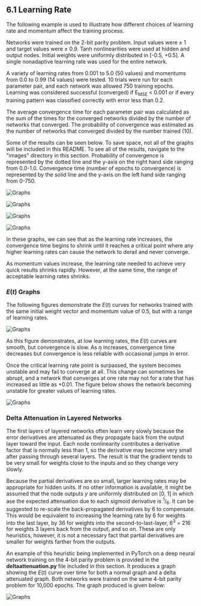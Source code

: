 ## 6.1 Learning Rate

The following example is used to illustrate how different choices of learning rate and momentum affect the training process.

Networks were trained on the 2-bit parity problem. Input values were ± 1 and target values were ± 0.9. Tanh nonlinearities
were used at hidden and output nodes. Initial weights were uniformly distributed in [-0.5, +0.5]. A single nonadaptive
learning rate was used for the entire network.

A variety of learning rates from 0.001 to 5.0 (50 values) and momentums from 0.0 to 0.99 (14 values) were tested. 10 trials
were run for each parameter pair, and each network was allowed 750 training epochs. Learning was considered successful
(converged) if E<sub>MSE</sub> < 0.001 or if every training pattern was classified correctly with error less than 0.2.

The average convergence time for each parameter pair was calculated as the sum of the times for the converged networks
divided by the number of networks that converged. The probability of convergence was estimated as the number of networks
that converged divided by the number trained (10).

Some of the results can be seen below. To save space, not all of the graphs will be included in this README. To see all of
the results, navigate to the "images" directory in this section. Probability of convergence is represented by the dotted line
and the y-axis on the right hand side ranging from 0.0-1.0. Convergence time (number of epochs to convergence) is represented
by the solid line and the y-axis on the left hand side ranging from 0-750.

![Graphs](https://github.com/jlehett/Neural-Smithing/blob/master/6.%20Learning%20Rate%20and%20Momentum/6.1%20Learning%20Rate/images/1.png)

![Graphs](https://github.com/jlehett/Neural-Smithing/blob/master/6.%20Learning%20Rate%20and%20Momentum/6.1%20Learning%20Rate/images/4.png)

![Graphs](https://github.com/jlehett/Neural-Smithing/blob/master/6.%20Learning%20Rate%20and%20Momentum/6.1%20Learning%20Rate/images/8.png)

![Graphs](https://github.com/jlehett/Neural-Smithing/blob/master/6.%20Learning%20Rate%20and%20Momentum/6.1%20Learning%20Rate/images/14.png)

In these graphs, we can see that as the learning rate increases, the convergence time begins to shrink until it reaches a 
critical point where any higher learning rates can cause the network to derail and never converge. 

As momentum values increase, the learning rate needed to achieve very quick results shrinks rapidly. However, at the same
time, the range of acceptable learning rates shrinks.

### <i>E</i>(<i>t</i>) Graphs

The following figures demonstrate the <i>E</i>(<i>t</i>) curves for networks trained with the same initial weight vector and momentum
value of 0.5, but with a range of learning rates. 

![Graphs](https://github.com/jlehett/Neural-Smithing/blob/master/6.%20Learning%20Rate%20and%20Momentum/6.1%20Learning%20Rate/images/15.png)

As this figure demonstrates, at low learning rates, the <i>E</i>(<i>t</i>) curves are smooth, but convergence is slow. As <i>η</i>
increases, convergence time decreases but convergence is less reliable with occasional jumps in error.

Once the critical learning rate point is surpassed, the system becomes unstable and may fail to converge at all. This change can 
sometimes be abrupt, and a network that converges at one rate may not for a rate that has increased as little as +0.01. The figure below shows the network becoming unstable for greater values of learning rates.

![Graphs](https://github.com/jlehett/Neural-Smithing/blob/master/6.%20Learning%20Rate%20and%20Momentum/6.1%20Learning%20Rate/images/16.png)

### Delta Attenuation in Layered Networks

The first layers of layered networks often learn very slowly because the error derivatives are attenuated as they propagate back
from the output layer toward the input. Each node nonlinearity contributes a derivative factor that is normally less than 1, so
the derivative may become very small after passing through several layers. The result is that the gradient tends to be very small
for weights close to the inputs and so they change very slowly.

Because the partial derivatives are so small, larger learning rates may be appropriate for hidden units. If no other information
is available, it might be assumed that the node outputs <i>y</i> are uniformly distributed on [0, 1] in which ase the expected
attenuation due to each sigmoid derivative is <sup>1</sup>/<sub>6</sub>. It can be suggested to re-scale the back-propagated
derivatives by 6 to compensate. This would be equivalent to increasing the learning rate by 6 for weights into the last layer,
by 36 for weights into the second-to-last-layer, 6<sup>3</sup> = 216 for weights 3 layers back from the output, and so on. These
are only heuristics, however, it is not a necessary fact that partial derivatives are smaller for weights farther from the
outputs.

An example of this heuristic being implemented in PyTorch on a deep neural network training on the 4-bit parity problem is
provided in the <b>deltaattenuation.py</b> file included in this section. It produces a graph showing the <i>E</i>(<i>t</i>)
curve over time for both a normal graph and a delta attenuated graph. Both networks were trained on the same 4-bit parity problem
for 10,000 epochs. The graph produced is given below:

![Graphs](https://github.com/jlehett/Neural-Smithing/blob/master/6.%20Learning%20Rate%20and%20Momentum/6.1%20Learning%20Rate/images/17.png)
